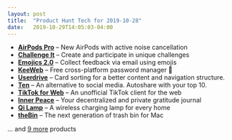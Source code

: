 ```yaml
---
layout: post
title:  "Product Hunt Tech for 2019-10-28"
date:   2019-10-29T14:05:03-04:00
---
```


* **[AirPods Pro](https://www.producthunt.com/posts/airpods-pro?utm_campaign=producthunt-api&utm_medium=api&utm_source=Application%3A+Daily+Digest+RSS+%28ID%3A+3202%29)** – New AirPods with active noise cancellation
* **[Challenge It](https://www.producthunt.com/posts/challenge-it?utm_campaign=producthunt-api&utm_medium=api&utm_source=Application%3A+Daily+Digest+RSS+%28ID%3A+3202%29)** – Create and participate in unique challenges
* **[Emojics 2.0](https://www.producthunt.com/posts/emojics-2-0?utm_campaign=producthunt-api&utm_medium=api&utm_source=Application%3A+Daily+Digest+RSS+%28ID%3A+3202%29)** – Collect feedback via email using emojis
* **[KeeWeb](https://www.producthunt.com/posts/keeweb-2?utm_campaign=producthunt-api&utm_medium=api&utm_source=Application%3A+Daily+Digest+RSS+%28ID%3A+3202%29)** – Free cross-platform password manager 🔐
* **[Userdrive](https://www.producthunt.com/posts/userdrive?utm_campaign=producthunt-api&utm_medium=api&utm_source=Application%3A+Daily+Digest+RSS+%28ID%3A+3202%29)** – Card sorting for a better content and navigation structure.
* **[Ten](https://www.producthunt.com/posts/ten?utm_campaign=producthunt-api&utm_medium=api&utm_source=Application%3A+Daily+Digest+RSS+%28ID%3A+3202%29)** – An alternative to social media.  Autoshare with your top 10.
* **[TikTok for Web](https://www.producthunt.com/posts/tiktok-for-web?utm_campaign=producthunt-api&utm_medium=api&utm_source=Application%3A+Daily+Digest+RSS+%28ID%3A+3202%29)** – An unofficial TikTok client for the web
* **[Inner Peace](https://www.producthunt.com/posts/inner-peace-2?utm_campaign=producthunt-api&utm_medium=api&utm_source=Application%3A+Daily+Digest+RSS+%28ID%3A+3202%29)** – Your decentralized and private gratitude journal
* **[Qi Lamp](https://www.producthunt.com/posts/qi-lamp?utm_campaign=producthunt-api&utm_medium=api&utm_source=Application%3A+Daily+Digest+RSS+%28ID%3A+3202%29)** – A wireless charging lamp for every home
* **[theBin](https://www.producthunt.com/posts/thebin?utm_campaign=producthunt-api&utm_medium=api&utm_source=Application%3A+Daily+Digest+RSS+%28ID%3A+3202%29)** – The next generation of trash bin for Mac

… and [9 more](https://www.producthunt.com/tech) products